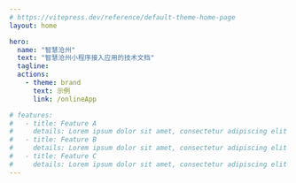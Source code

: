 ```yaml
---
# https://vitepress.dev/reference/default-theme-home-page
layout: home

hero:
  name: "智慧沧州"
  text: "智慧沧州小程序接入应用的技术文档"
  tagline: 
  actions:
    - theme: brand
      text: 示例
      link: /onlineApp

# features:
#   - title: Feature A
#     details: Lorem ipsum dolor sit amet, consectetur adipiscing elit
#   - title: Feature B
#     details: Lorem ipsum dolor sit amet, consectetur adipiscing elit
#   - title: Feature C
#     details: Lorem ipsum dolor sit amet, consectetur adipiscing elit
---
```


